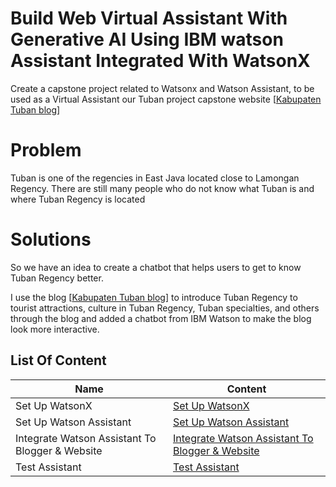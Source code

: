 # Build Web Virtual Assistant With Generative AI Using IBM watson Assistant Integrated With WatsonX
Create a capstone project related to Watsonx and Watson Assistant, to be used as a Virtual Assistant our Tuban project capstone website [[Kabupaten Tuban blog](https://capstoneprojectkami.blogspot.com/)]

# Problem
Tuban is one of the regencies in East Java located close to Lamongan Regency. There are still many people who do not know what Tuban is and where Tuban Regency is located

# Solutions
So we have an idea to create a chatbot that helps users to get to know Tuban Regency better.

I use the blog [[Kabupaten Tuban blog](https://capstoneprojectkami.blogspot.com/)] to introduce Tuban Regency to tourist attractions, culture in Tuban Regency, Tuban specialties, and others through the blog and added a chatbot from IBM Watson to make the blog look more interactive.

## List Of Content
| Name | Content |
| --- | --- |
| Set Up WatsonX | [Set Up WatsonX](Set_Up_WatsonX.md)
| Set Up Watson Assistant | [Set Up Watson Assistant](Set_Up_Watson_Assistant.md)
| Integrate Watson Assistant To Blogger & Website | [Integrate Watson Assistant To Blogger & Website](Integrate_Watson_Assistant_To_Blogger_&_Website.md)
| Test Assistant | [Test Assistant](Test_Assistant.md)
